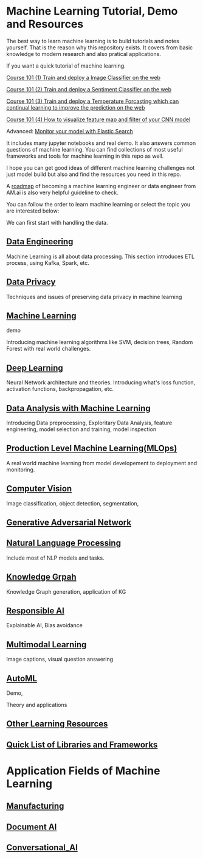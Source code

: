 # Machine Learning Tutorial, Demo and Resources

The best way to learn machine learning is to build tutorials and notes yourself. That is the reason why this repository exists. It covers from basic knowledge to modern research and also pratical applications. 

If you want a quick tutorial of machine learning.

[Course 101 (1) Train and deploy a Image Classifier on the web]()

[Course 101 (2) Train and deploy a Sentiment Classifier on the web]()

[Course 101 (3) Train and deploy a Temperature Forcasting which can continual learning to improve the prediction on the web]()

[Course 101 (4) How to visualize feature map and filter of your CNN model]()

Advanced:
[Monitor your model with Elastic Search]()




It includes many jupyter notebooks and real demo. It also answers common questions of machine learning. 
You can find collections of most useful frameworks and tools for machine learning in this repo as well.

I hope you can get good ideas of different machine learning challenges not just model build but also  and find the resources you need in this repo.

A [roadmap](https://i.am.ai/roadmap/) of becoming a machine learning engineer or data engineer from AM.ai is also very helpful guideline to check.

You can follow the order to learn machine learning or select the topic you are interested below:

We can first start with handling the data.

## [Data Engineering](Data_Engineering.md)

Machine Learning is all about data processing. This section introduces ETL process, using Kafka, Spark, etc.

## [Data Privacy](Data_Privacy.md)

Techniques and issues of preserving data privacy in machine learning

## [Machine Learning](Machine_Learning.md)

demo

Introducing machine learning algorithms like SVM, decision trees, Random Forest with real world challenges.

## [Deep Learning](Deep_Learning.md)

Neural Network architecture and theories. Introducing what's loss function, activation functions, backpropagation, etc.

## [Data Analysis with Machine Learning](Data_Analysis.md)

Introducing Data preprocessing, Exploritary Data Analysis, feature engineering, model selection and training, model inspection

## [Production Level Machine Learning(MLOps)](MLOps.md)

A real world machine learning from model developement to deployment and monitoring.

## [Computer Vision](Computer_Vision.md)

Image classification, object detection, segmentation, 

## [Generative Adversarial Network](Generative_Adversarial_Network.md)


## [Natural Language Processing](Natural_Language_Processing.md)

Include most of NLP models and tasks.

## [Knowledge Grpah](Knowledge_Graph.md)

Knowledge Graph generation, application of KG

## [Responsible AI](Responsible_AI.md)

Explainable AI, Bias avoidance

## [Multimodal Learning](Multimodal.md)

Image captions, visual question answering

## [AutoML](autoML.md)

Demo, 

Theory and applications


## [Other Learning Resources](Other_Learning_Resources.md)

## [Quick List of Libraries and Frameworks](Libraries_and_Frameworks.md)

# Application Fields of Machine Learning

## [Manufacturing](applications/Manufacturing.md)

## [Document AI](applications/Document_AI.md)

## [Conversational_AI](applications/Conversational_AI.md)






